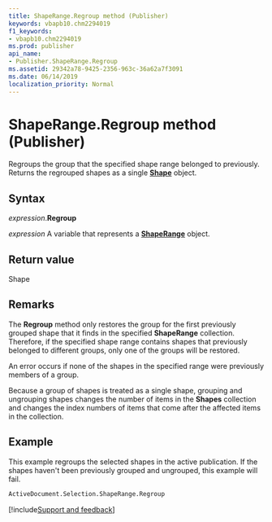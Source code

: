 ```yaml
---
title: ShapeRange.Regroup method (Publisher)
keywords: vbapb10.chm2294019
f1_keywords:
- vbapb10.chm2294019
ms.prod: publisher
api_name:
- Publisher.ShapeRange.Regroup
ms.assetid: 29342a78-9425-2356-963c-36a62a7f3091
ms.date: 06/14/2019
localization_priority: Normal
---
```



# ShapeRange.Regroup method (Publisher)

Regroups the group that the specified shape range belonged to previously. Returns the regrouped shapes as a single **[Shape](Publisher.Shape.md)** object.


## Syntax

_expression_.**Regroup**

_expression_ A variable that represents a **[ShapeRange](Publisher.ShapeRange.md)** object.


## Return value

Shape


## Remarks

The **Regroup** method only restores the group for the first previously grouped shape that it finds in the specified **ShapeRange** collection. Therefore, if the specified shape range contains shapes that previously belonged to different groups, only one of the groups will be restored.

An error occurs if none of the shapes in the specified range were previously members of a group.

Because a group of shapes is treated as a single shape, grouping and ungrouping shapes changes the number of items in the **Shapes** collection and changes the index numbers of items that come after the affected items in the collection.


## Example

This example regroups the selected shapes in the active publication. If the shapes haven't been previously grouped and ungrouped, this example will fail.

```vb
ActiveDocument.Selection.ShapeRange.Regroup
```

[!include[Support and feedback](~/includes/feedback-boilerplate.md)]